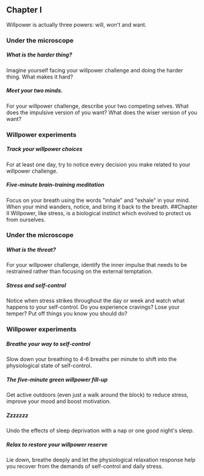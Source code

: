 ## Chapter I
Willpower is actually three powers: will, won't and want.
### Under the microscope
##### What is the harder thing?
Imagine yourself facing your willpower challenge and doing the harder thing. What makes it hard?
##### Meet your two minds.
For your willpower challenge, describe your two competing selves. What does the impulsive version of you want? What does the wiser version of you want?
### Willpower experiments
##### Track your willpower choices
For at least one day, try to notice every decision you make related to your willpower challenge.
##### Five-minute brain-training meditation
Focus on your breath using the words "inhale" and "exhale" in your mind. When your mind wanders, notice, and bring it back to the breath.
##Chapter II
Willpower, like stress, is a biological instinct which evolved to protect us from ourselves.
### Under the microscope
##### What is the threat?
For your willpower challenge, identify the inner impulse that needs to be restrained rather than focusing on the external temptation.
##### Stress and self-control
Notice when stress strikes throughout the day or week and watch what happens to your self-control. Do you experience cravings? Lose your temper? Put off things you know you should do?
### Willpower experiments
##### Breathe your way to self-control
Slow down your breathing to 4-6 breaths per minute to shift into the physiological state of self-control.
##### The five-minute green willpower fill-up
Get active outdoors (even just a walk around the block) to reduce stress, improve your mood and boost motivation.
##### Zzzzzzz
Undo the effects of sleep deprivation with a nap or one good night's sleep.
##### Relax to restore your willpower reserve
Lie down, breathe deeply and let the physiological relaxation response help you recover from the demands of self-control and daily stress.
